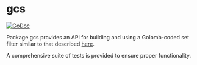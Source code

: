 gcs
==========

[![GoDoc](https://godoc.org/github.com/EXCCoin/exccd/gcs?status.png)](http://godoc.org/github.com/EXCCoin/exccd/gcs)

Package gcs provides an API for building and using a Golomb-coded set filter
similar to that described [here](http://giovanni.bajo.it/post/47119962313/golomb-coded-sets-smaller-than-bloom-filters).

A comprehensive suite of tests is provided to ensure proper functionality.